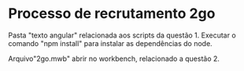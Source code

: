 # Processo de recrutamento 2go

Pasta "texto angular" relacionada aos scripts da questão 1. Executar o comando "npm install" para instalar as dependências do node.

Arquivo"2go.mwb" abrir no workbench, relacionado a questão 2.





